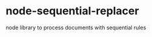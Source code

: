node-sequential-replacer
========================

node library to process documents with sequential rules
